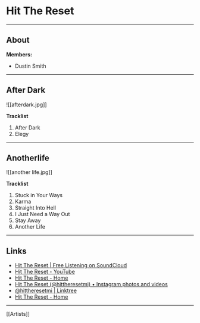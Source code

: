 # Hit The Reset

---

## About

**Members:** 

- Dustin Smith

---

## After Dark

![[afterdark.jpg]]

**Tracklist**

1. After Dark
2. Elegy

---

## Anotherlife 

![[another life.jpg]]

**Tracklist**

1. Stuck in Your Ways
2. Karma
3. Straight Into Hell
4. I Just Need a Way Out
5. Stay Away
6. Another Life

---

## Links

- [Hit The Reset | Free Listening on SoundCloud](https://soundcloud.com/hitthereset)
- [Hit The Reset - YouTube](https://www.youtube.com/channel/UC14QcbpQ7L6_fBEFjW6khog)
- [Hit The Reset - Home](https://www.facebook.com/hittheresetmusic?ref=bookmarks)
- [Hit The Reset (@hittheresetmi) • Instagram photos and videos](https://www.instagram.com/hittheresetmi)
- [@hittheresetmi | Linktree](https://linktr.ee/hittheresetmi)
- [Hit The Reset - Home](https://www.facebook.com/hittheresetmusic)

---

[[Artists]]
